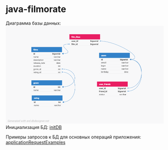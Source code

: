 # java-filmorate



Диаграмма базы данных:
![database-scheme](docs/databaseDocs/database-scheme.png)
Инициализация БД: [initDB](docs/databaseDocs/initDB.sql)

Примеры запросов к БД для основных операций приложения: [applicationRequestExamples](docs/databaseDocs/applicationRequestExamples.sql)